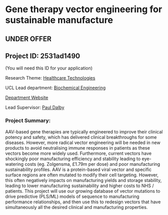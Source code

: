 # Gene therapy vector engineering for sustainable manufacture

## **UNDER OFFER**

## Project ID: **2531ad1490**
(You will need this ID for your application)

Research Theme: [Healthcare Technologies](../themes/healthcare-technologies.md)

UCL Lead department: [Biochemical Engineering](../departments/biochemical-engineering.md)

[Department Website](https://www.ucl.ac.uk/biochemical-engineering)

Lead Supervisor: [Paul Dalby](https://profiles.ucl.ac.uk/8354)

### Project Summary:

AAV-based gene therapies are typically engineered to improve their clinical potency and safety, which has delivered clinical breakthroughs for some diseases. However, more radical vector engineering will be needed in new products to avoid neutralising immune responses in patients as these vectors become more widely used. Furthermore, current vectors have shockingly poor manufacturing efficiency and stability leading to eye-watering costs (eg. Zolgensma, £1.79m per dose) and poor manufacturing sustainability profiles. AAV is a protein-based viral vector and specific surface regions are often mutated to modify their cell targeting.  However, this often negatively impacts on manufacturing yields and storage stability, leading to lower manufacturing sustainability and higher costs to NHS / patients. This project will use our growing database of vector mutations to drive predictive (PLS/ML) models of sequence to manufacturing performance relationships, and then use this to redesign vectors that have simultaneously all the desired clinical and manufacturing properties.
